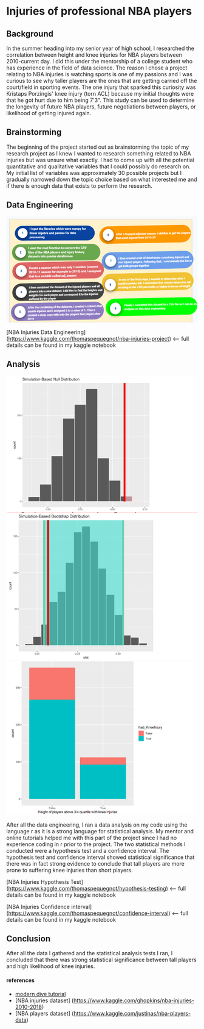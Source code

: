 # Injuries of professional NBA players
## Background
In the summer heading into my senior year of high school, I researched the correlation between height and knee injuries for NBA players between 2010-current day. I did this under the mentorship of a college student who has experience in the field of data science. The reason I chose a project relating to NBA injuries is watching sports is one of my passions and I was curious to see why taller players are the ones that are getting carried off the court/field in sporting events. The one injury that sparked this curiosity was Kristaps Porzingis' knee injury (torn ACL) because my initial thoughts were that he got hurt due to him being 7'3". This study can be used to determine the longevity of future NBA players, future negotiations between players, or likelihood of getting injured again. 
## Brainstorming
The beginning of the project started out as brainstorming the topic of my research project as I knew I wanted to research something related to NBA injuries but was unsure what exactly. I had to come up with all the potential quantitative and qualitative variables that I could possibly do research on. My initial list of variables was approximately 30 possible projects but I gradually narrowed down the topic choice based on what interested me and if there is enough data that exists to perform the research. 
## Data Engineering
![test](/Data_engineering.png)

[NBA Injuries Data Engineering] (https://www.kaggle.com/thomaspequegnot/nba-injuries-project)  <-- full details can be found in my kaggle notebook
## Analysis

![test](/P-value_hypothesis_testing_graph.png)
![test](/Confidence_interval.png)
![test](/Hyp_test.png)

After all the data engineering, I ran a data analysis on my code using the language r as it is a strong language for statistical analysis. My mentor and online tutorials helped me with this part of the project since I had no experience coding in r prior to the project. The two statistical methods I conducted were a hypothesis test and a confidence interval. The hypothesis test and confidence interval showed statistical significance that there was in fact strong evidence to conclude that tall players are more prone to suffering knee injuries than short players.

[NBA Injuries Hypothesis Test] (https://www.kaggle.com/thomaspequegnot/hypothesis-testing) <-- full details can be found in my kaggle notebook

[NBA Injuries Confidence interval] (https://www.kaggle.com/thomaspequegnot/confidence-interval) <-- full details can be found in my kaggle notebook
## Conclusion
After all the data I gathered and the statistical analysis tests I ran, I concluded that there was strong statistical significance between tall players and high likelihood of knee injuries.




#### references
- [modern dive tutorial](https://moderndive.com/)
- [NBA injuries dataset] (https://www.kaggle.com/ghopkins/nba-injuries-2010-2018)
- [NBA players dataset] (https://www.kaggle.com/justinas/nba-players-data)
